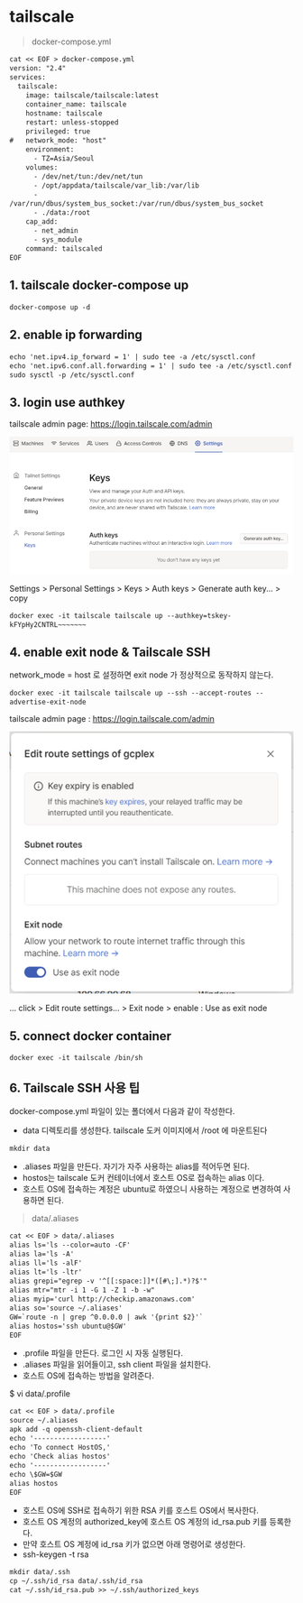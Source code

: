﻿# tailscale
 

> docker-compose.yml

```
cat << EOF > docker-compose.yml
version: "2.4"
services:
  tailscale:
    image: tailscale/tailscale:latest
    container_name: tailscale
    hostname: tailscale
    restart: unless-stopped
    privileged: true
#   network_mode: "host"
    environment:
      - TZ=Asia/Seoul
    volumes:
      - /dev/net/tun:/dev/net/tun
      - /opt/appdata/tailscale/var_lib:/var/lib
      - /var/run/dbus/system_bus_socket:/var/run/dbus/system_bus_socket
      - ./data:/root
    cap_add:
      - net_admin
      - sys_module
    command: tailscaled
EOF

```

## 1. tailscale docker-compose up

```
docker-compose up -d

```

## 2. enable ip forwarding

```
echo 'net.ipv4.ip_forward = 1' | sudo tee -a /etc/sysctl.conf
echo 'net.ipv6.conf.all.forwarding = 1' | sudo tee -a /etc/sysctl.conf
sudo sysctl -p /etc/sysctl.conf

```

## 3. login use authkey

tailscale admin page: https://login.tailscale.com/admin

![Auth key](./img/authkeys.PNG "Authkeys")

Settings > Personal Settings > Keys > Auth keys > Generate auth key... > copy

```
docker exec -it tailscale tailscale up --authkey=tskey-kFYpHy2CNTRL~~~~~~~
```

## 4. enable exit node & Tailscale SSH

network_mode = host 로 설정하면 exit node 가 정상적으로 동작하지 않는다.

```
docker exec -it tailscale tailscale up --ssh --accept-routes --advertise-exit-node

```

tailscale admin page : https://login.tailscale.com/admin

![Exit node](./img/exitnode.PNG "Exit node")

... click > Edit route settings... > Exit node > enable : Use as exit node

## 5. connect docker container

```
docker exec -it tailscale /bin/sh

```

## 6. Tailscale SSH 사용 팁

docker-compose.yml 파일이 있는 폴더에서 다음과 같이 작성한다.

- data 디렉토리를 생성한다. tailscale 도커 이미지에서 /root 에 마운트된다

```
mkdir data

```

- .aliases 파일을 만든다. 자기가 자주 사용하는 alias를 적어두면 된다.
- hostos는 tailscale 도커 컨테이너에서 호스트 OS로 접속하는 alias 이다.
- 호스트 OS에 접속하는 계정은 ubuntu로 하였으니 사용하는 계정으로 변경하여 사용하면 된다.

> data/.aliases

```
cat << EOF > data/.aliases
alias ls='ls --color=auto -CF'
alias la='ls -A'
alias ll='ls -alF'
alias lt='ls -ltr'
alias grepi="egrep -v '^[[:space:]]*([#\;].*)?$'"
alias mtr="mtr -i 1 -G 1 -Z 1 -b -w"
alias myip='curl http://checkip.amazonaws.com'
alias so='source ~/.aliases'
GW=`route -n | grep ^0.0.0.0 | awk '{print $2}'`
alias hostos='ssh ubuntu@$GW'
EOF

```

- .profile 파일을 만든다. 로그인 시 자동 실행된다.
- .aliases 파일을 읽어들이고, ssh client 파일을 설치한다.
- 호스트 OS에 접속하는 방법을 알려준다.

$ vi data/.profile

```
cat << EOF > data/.profile
source ~/.aliases
apk add -q openssh-client-default
echo '------------------'
echo 'To connect HostOS,'
echo 'Check alias hostos'
echo '------------------'
echo \$GW=$GW
alias hostos
EOF

```

- 호스트 OS에 SSH로 접속하기 위한 RSA 키를 호스트 OS에서 복사한다.
- 호스트 OS 계정의 authorized_key에 호스트 OS 계정의 id_rsa.pub 키를 등록한다.
- 만약 호스트 OS 계정에 id_rsa 키가 없으면 아래 명령어로 생성한다.
- ssh-keygen -t rsa

```
mkdir data/.ssh
cp ~/.ssh/id_rsa data/.ssh/id_rsa
cat ~/.ssh/id_rsa.pub >> ~/.ssh/authorized_keys

```
